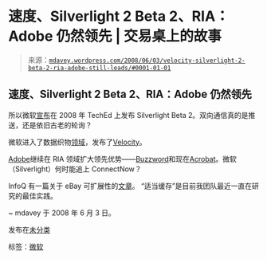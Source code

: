 <!--yml

分类：未分类

日期：2024-05-18 06:07:40

-->

# 速度、Silverlight 2 Beta 2、RIA：Adobe 仍然领先 | 交易桌上的故事

> 来源：[`mdavey.wordpress.com/2008/06/03/velocity-silverlight-2-beta-2-ria-adobe-still-leads/#0001-01-01`](https://mdavey.wordpress.com/2008/06/03/velocity-silverlight-2-beta-2-ria-adobe-still-leads/#0001-01-01)

## 速度、Silverlight 2 Beta 2、RIA：Adobe 仍然领先

所以微软[宣布](http://nibbles.wordpress.com/2008/06/03/silverlight-2-beta-2-and-new-tutorials/)在 2008 年 TechEd 上发布 Silverlight Beta 2。双向通信真的是推送，还是依旧古老的轮询？

微软进入了数据织物[领域](http://blogs.msdn.com/velocity/)，发布了[Velocity](http://www.microsoft.com/downloads/details.aspx?FamilyID=b24c3708-eeff-4055-a867-19b5851e7cd2&DisplayLang=en)。

[Adobe](http://www.adobe.com/)继续在 RIA 领域扩大领先优势——[Buzzword](http://tirania.org/blog/archive/2008/Jun-02.html)和现在[Acrobat](http://www.adobe.com/acom/)。微软（Silverlight）何时能追上 ConnectNow？

InfoQ 有一篇关于 eBay 可扩展性的[文章](http://www.infoq.com/articles/ebay-scalability-best-practices)。 “适当缓存”是目前我团队最近一直在研究的最佳实践。

~ mdavey 于 2008 年 6 月 3 日。

发布在[未分类](https://mdavey.wordpress.com/category/uncategorized/)

标签：[微软](https://mdavey.wordpress.com/tag/microsoft/)
